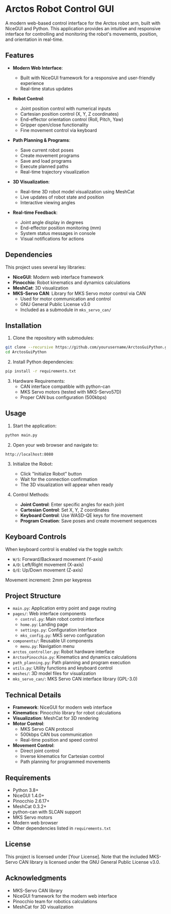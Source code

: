 # Arctos Robot Control GUI

A modern web-based control interface for the Arctos robot arm, built with NiceGUI and Python. This application provides an intuitive and responsive interface for controlling and monitoring the robot's movements, position, and orientation in real-time.

## Features

- **Modern Web Interface**: 
  - Built with NiceGUI framework for a responsive and user-friendly experience
  - Real-time status updates

- **Robot Control**:
  - Joint position control with numerical inputs
  - Cartesian position control (X, Y, Z coordinates)
  - End-effector orientation control (Roll, Pitch, Yaw)
  - Gripper open/close functionality
  - Fine movement control via keyboard

- **Path Planning & Programs**:
  - Save current robot poses
  - Create movement programs
  - Save and load programs
  - Execute planned paths
  - Real-time trajectory visualization

- **3D Visualization**:
  - Real-time 3D robot model visualization using MeshCat
  - Live updates of robot state and position
  - Interactive viewing angles

- **Real-time Feedback**:
  - Joint angle display in degrees
  - End-effector position monitoring (mm)
  - System status messages in console
  - Visual notifications for actions

## Dependencies

This project uses several key libraries:

- **NiceGUI**: Modern web interface framework
- **Pinocchio**: Robot kinematics and dynamics calculations
- **MeshCat**: 3D visualization
- **MKS-Servo CAN**: Library for MKS Servo motor control via CAN
  - Used for motor communication and control
  - GNU General Public License v3.0
  - Included as a submodule in `mks_servo_can/`

## Installation

1. Clone the repository with submodules:
```bash
git clone --recursive https://github.com/yourusername/ArctosGuiPython.git
cd ArctosGuiPython
```

2. Install Python dependencies:
```bash
pip install -r requirements.txt
```

3. Hardware Requirements:
   - CAN interface compatible with python-can
   - MKS Servo motors (tested with MKS-Servo57D)
   - Proper CAN bus configuration (500kbps)

## Usage

1. Start the application:
```bash
python main.py
```

2. Open your web browser and navigate to:
```
http://localhost:8080
```

3. Initialize the Robot:
   - Click "Initialize Robot" button
   - Wait for the connection confirmation
   - The 3D visualization will appear when ready

4. Control Methods:
   - **Joint Control**: Enter specific angles for each joint
   - **Cartesian Control**: Set X, Y, Z coordinates
   - **Keyboard Control**: Use WASD-QE keys for fine movement
   - **Program Creation**: Save poses and create movement sequences

## Keyboard Controls

When keyboard control is enabled via the toggle switch:
- `W/S`: Forward/Backward movement (Y-axis)
- `A/D`: Left/Right movement (X-axis)
- `Q/E`: Up/Down movement (Z-axis)

Movement increment: 2mm per keypress

## Project Structure

- `main.py`: Application entry point and page routing
- `pages/`: Web interface components
  - `control.py`: Main robot control interface
  - `home.py`: Landing page
  - `settings.py`: Configuration interface
  - `mks_config.py`: MKS servo configuration
- `components/`: Reusable UI components
  - `menu.py`: Navigation menu
- `arctos_controller.py`: Robot hardware interface
- `ArctosPinocchio.py`: Kinematics and dynamics calculations
- `path_planning.py`: Path planning and program execution
- `utils.py`: Utility functions and keyboard control
- `meshes/`: 3D model files for visualization
- `mks_servo_can/`: MKS Servo CAN interface library (GPL-3.0)

## Technical Details

- **Framework**: NiceGUI for modern web interface
- **Kinematics**: Pinocchio library for robot calculations
- **Visualization**: MeshCat for 3D rendering
- **Motor Control**: 
  - MKS Servo CAN protocol
  - 500kbps CAN bus communication
  - Real-time position and speed control
- **Movement Control**: 
  - Direct joint control
  - Inverse kinematics for Cartesian control
  - Path planning for programmed movements

## Requirements

- Python 3.8+
- NiceGUI 1.4.0+
- Pinocchio 2.6.17+
- MeshCat 0.3.2+
- python-can with SLCAN support
- MKS Servo motors
- Modern web browser
- Other dependencies listed in `requirements.txt`

## License

This project is licensed under [Your License]. Note that the included MKS-Servo CAN library is licensed under the GNU General Public License v3.0.

## Acknowledgments

- MKS-Servo CAN library
- NiceGUI framework for the modern web interface
- Pinocchio team for robotics calculations
- MeshCat for 3D visualization
